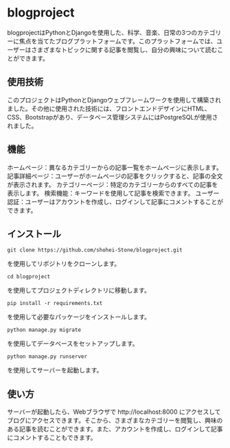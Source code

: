 # blogproject

blogprojectはPythonとDjangoを使用した、科学、音楽、日常の3つのカテゴリーに焦点を当てたブログプラットフォームです。このプラットフォームでは、ユーザーはさまざまなトピックに関する記事を閲覧し、自分の興味について読むことができます。

## 使用技術
このプロジェクトはPythonとDjangoウェブフレームワークを使用して構築されました。その他に使用された技術には、フロントエンドデザインにHTML、CSS、Bootstrapがあり、データベース管理システムにはPostgreSQLが使用されました。

## 機能
ホームページ：異なるカテゴリーからの記事一覧をホームページに表示します。
記事詳細ページ：ユーザーがホームページの記事をクリックすると、記事の全文が表示されます。
カテゴリーページ：特定のカテゴリーからのすべての記事を表示します。
検索機能：キーワードを使用して記事を検索できます。
ユーザー認証：ユーザーはアカウントを作成し、ログインして記事にコメントすることができます。
## インストール
```
git clone https://github.com/shohei-Stone/blogproject.git
```
を使用してリポジトリをクローンします。
```
cd blogproject
```
を使用してプロジェクトディレクトリに移動します。
```
pip install -r requirements.txt
```
を使用して必要なパッケージをインストールします。
```
python manage.py migrate
```
を使用してデータベースをセットアップします。
```
python manage.py runserver
```
を使用してサーバーを起動します。
## 使い方
サーバーが起動したら、Webブラウザで http://localhost:8000 にアクセスしてブログにアクセスできます。そこから、さまざまなカテゴリーを閲覧し、興味のある記事を読むことができます。また、アカウントを作成し、ログインして記事にコメントすることもできます。
